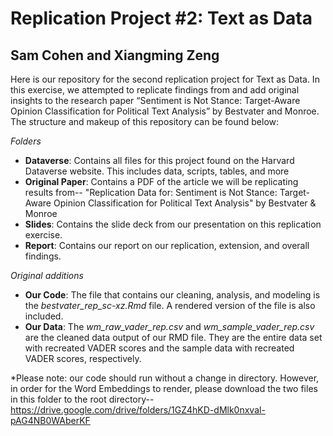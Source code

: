 # Replication Project #2: Text as Data
## Sam Cohen and Xiangming Zeng

Here is our repository for the second replication project for Text as Data. In this exercise, we attempted to replicate findings from and add original insights to the research paper “Sentiment is Not Stance: Target-Aware Opinion Classification for Political Text Analysis” by Bestvater and Monroe. The structure and makeup of this repository can be found below: 

*Folders*
- **Dataverse**: Contains all files for this project found on the Harvard Dataverse website. This includes data, scripts, tables, and more
- **Original Paper**: Contains a PDF of the article we will be replicating results from-- "Replication Data for: Sentiment is Not Stance: Target-Aware Opinion Classification for Political Text Analysis" by Bestvater & Monroe
- **Slides**: Contains the slide deck from our presentation on this replication exercise.
- **Report**: Contains our report on our replication, extension, and overall findings.

*Original additions*
- **Our Code**: The file that contains our cleaning, analysis, and modeling is the *bestvater_rep_sc-xz.Rmd* file. A rendered version of the file is also included.
- **Our Data**: The *wm_raw_vader_rep.csv* and *wm_sample_vader_rep.csv* are the cleaned data output of our RMD file. They are the entire data set with recreated VADER scores and the sample data with recreated VADER scores, respectively.

*Please note: our code should run without a change in directory. However, in order for the Word Embeddings to render, please download the two files in this folder to the root directory--  https://drive.google.com/drive/folders/1GZ4hKD-dMlk0nxval-pAG4NB0WAberKF
